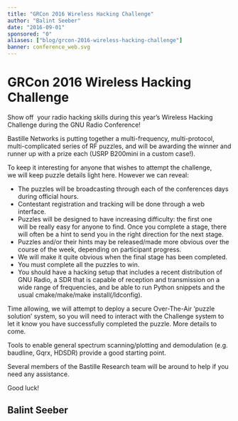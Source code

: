 ```yaml
---
title: "GRCon 2016 Wireless Hacking Challenge"
author: "Balint Seeber"
date: "2016-09-01"
sponsored: "0"
aliases: ["blog/grcon-2016-wireless-hacking-challenge"]
banner: conference_web.svg
---
```


# GRCon 2016 Wireless Hacking Challenge

Show off  your radio hacking skills during this year&#8217;s Wireless Hacking Challenge during the GNU Radio Conference!

Bastille Networks is putting together a multi-frequency, multi-protocol, multi-complicated series of RF puzzles, and will be awarding the winner and runner up with a prize each (USRP B200mini in a custom case!).

To keep it interesting for anyone that wishes to attempt the challenge, we will keep puzzle details light here. However we can reveal:

- The puzzles will be broadcasting through each of the conferences days during official hours.
- Contestant registration and tracking will be done through a web interface.
- Puzzles will be designed to have increasing difficulty: the first one will be really easy for anyone to find. Once you complete a stage, there will often be a hint to send you in the right direction for the next stage.
- Puzzles and/or their hints may be released/made more obvious over the course of the week, depending on participant progress.
- We will make it quite obvious when the final stage has been completed.
- You must complete all the puzzles to win.
- You should have a hacking setup that includes a recent distribution of GNU Radio, a SDR that is capable of reception and transmission on a wide range of frequencies, and be able to run Python snippets and the usual cmake/make/make install(/ldconfig).

Time allowing, we will attempt to deploy a secure Over-The-Air &#8216;puzzle solution&#8217; system, so you will need to interact with the Challenge system to let it know you have successfully completed the puzzle. More details to come.

Tools to enable general spectrum scanning/plotting and demodulation (e.g. baudline, Gqrx, HDSDR) provide a good starting point.

Several members of the Bastille Research team will be around to help if you need any assistance.

Good luck!

## Balint Seeber

